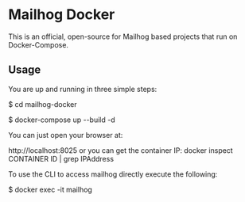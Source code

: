 # Mailhog Docker
This is an official, open-source for Mailhog based projects that run on Docker-Compose. 
    
## Usage
You are up and running in three simple steps:

$ cd mailhog-docker

$ docker-compose up --build -d 
 
You can just open your browser at:

http://localhost:8025 or you can get the container IP: docker inspect CONTAINER ID | grep IPAddress

To use the CLI to access mailhog directly execute the following:

$ docker exec -it mailhog
